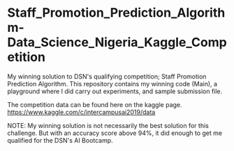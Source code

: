 # Staff_Promotion_Prediction_Algorithm-Data_Science_Nigeria_Kaggle_Competition
My winning solution to DSN's qualifying competition; Staff Promotion Prediction Algorithm.
This repository contains my winning code (Main), a playground where I did carry out experiments, and sample submission file.

The competition data can be found here on the kaggle page. https://www.kaggle.com/c/intercampusai2019/data

NOTE: My winning solution is not necessarily the best solution for this challenge. 
But with an accuracy score above 94%, it did enough to get me qualified for the DSN's AI Bootcamp.
